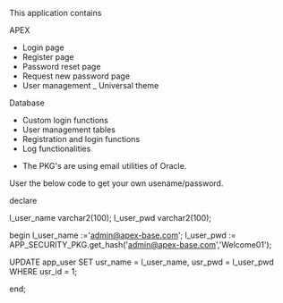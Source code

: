 This application contains

APEX 
- Login page
- Register page
- Password reset page
- Request new password page
- User management 
_ Universal theme

Database
- Custom login functions 
- User management tables
- Registration and login functions
- Log functionalities 

* The PKG's are using email utilities of Oracle. 

User the below code to get your own usename/password.

declare
 
 l_user_name varchar2(100);
 l_user_pwd varchar2(100);
 
 begin
 l_user_name :='admin@apex-base.com';
 l_user_pwd  := APP_SECURITY_PKG.get_hash('admin@apex-base.com','Welcome01');
 
 UPDATE app_user
        SET
            usr_name = l_user_name,
            usr_pwd  = l_user_pwd
    WHERE
        usr_id = 1;

end;
